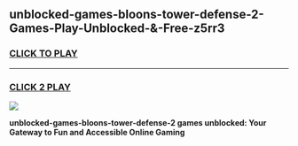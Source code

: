 
## unblocked-games-bloons-tower-defense-2-Games-Play-Unblocked-&-Free-z5rr3
<h3>
<a href="https://premium76.site?title=unblocked-games-bloons-tower-defense-2&ref=24A">CLICK TO PLAY</a></h3>
<hr>

<h3>
<a href="https://premium76.site?title=unblocked-games-bloons-tower-defense-2&ref=24A">CLICK 2 PLAY</a>
  
</h3>

<a href="https://premium76.site?title=unblocked-games-bloons-tower-defense-2&ref=24A"><img src="https://clearcache.store/games.png"></a>


**unblocked-games-bloons-tower-defense-2 games unblocked: Your Gateway to Fun and Accessible Online Gaming**

